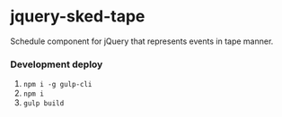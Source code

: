 # jquery-sked-tape
Schedule component for jQuery that represents events in tape manner.

### Development deploy
1. `npm i -g gulp-cli`
2. `npm i`
3. `gulp build`